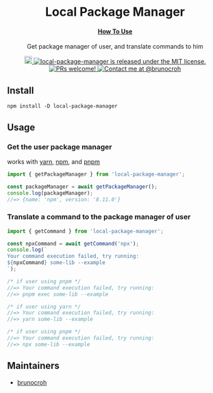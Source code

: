 <h1 align="center">
  Local Package Manager
</h1>

<h4 align="center">
  <a href="https://github.com/brunocroh/local-package-manager/new/main?readme=1#usage">How To Use</a>
</h4>

<p align="center">
  Get package manager of user, and translate commands to him
</p>
<p align="center">
  <a href="https://badge.fury.io/js/local-package-manager">
    <img src="https://badge.fury.io/js/local-package-manager.svg" alt="npm version" height="18">
  </a>
  <a href="https://github.com/brunocroh/local-package-manager/blob/main/license">
    <img src="https://img.shields.io/badge/license-MIT-blue.svg" alt="local-package-manager is released under the MIT license." />
  </a>
  <a href="https://github.com/brunocroh/local-package-manager/pulls">
    <img src="https://img.shields.io/badge/PRs-welcome-brightgreen.svg?style=flat" alt="PRs welcome!" />
  </a>
  <a href="https://twitter.com/intent/follow?screen_name=brunocroh">
    <img src="https://img.shields.io/twitter/follow/medusajs.svg?label=Contact%20me%20at%20@brunocroh" alt="Contact me at @brunocroh" />
  </a>
</p>

## Install

```
npm install -D local-package-manager
```

## Usage

### Get the user package manager
works with [yarn](https://classic.yarnpkg.com), [npm](https://docs.npmjs.com/), and [pnpm](https://pnpm.io/)
```js
import { getPackageManager } from 'local-package-manager';

const packageManager = await getPackageManager();
console.log(packageManager);
//=> {name: 'npm', version: '8.11.0'}
```

### Translate a command to the package manager of user
```js
import { getCommand } from 'local-package-manager';

const npxCommand = await getCommand('npx');
console.log(`
Your command execution failed, try running:
${npxCommand} some-lib --example
`);

/* if user using pnpm */
//=> Your command execution failed, try running:
//=> pnpm exec some-lib --example

/* if user using yarn */
//=> Your command execution failed, try running:
//=> yarn some-lib --example

/* if user using pnpm */
//=> Your command execution failed, try running:
//=> npx some-lib --example
```
## Maintainers

- [brunocroh](https://github.com/brunocroh)
